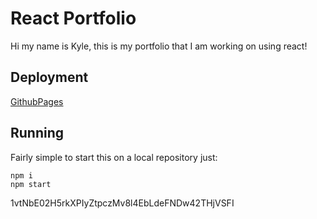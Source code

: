 # React Portfolio

Hi my name is Kyle, this is my portfolio that I am working on using react! 

## Deployment

[GithubPages](https://uhmammoth.github.io/react-portfolio/)

## Running

Fairly simple to start this on a local repository just:
```
npm i 
npm start
```

1vtNbE02H5rkXPIyZtpczMv8l4EbLdeFNDw42THjVSFI
